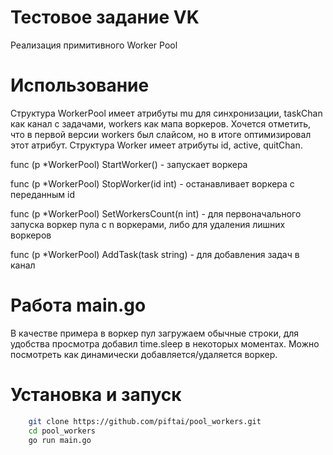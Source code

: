 # Тестовое задание VK

Реализация примитивного Worker Pool

# Использование
Структура WorkerPool имеет атрибуты mu для синхронизации, taskChan как канал с задачами, workers как мапа воркеров.
Хочется отметить, что в первой версии workers был слайсом, но в итоге оптимизировал этот атрибут.
Структура Worker имеет атрибуты id, active, quitChan.


func (p *WorkerPool) StartWorker() - запускает воркера

func (p *WorkerPool) StopWorker(id int) - останавливает воркера с переданным id

func (p *WorkerPool) SetWorkersCount(n int) - для первоначального запуска воркер пула с n воркерами, либо для удаления лишних воркеров

func (p *WorkerPool) AddTask(task string) - для добавления задач в канал

# Работа main.go

В качестве примера в воркер пул загружаем обычные строки, для удобства просмотра добавил time.sleep в некоторых моментах.
Можно посмотреть как динамически добавляется/удаляется воркер.

# Установка и запуск
```bash
    git clone https://github.com/piftai/pool_workers.git
    cd pool_workers
    go run main.go
```